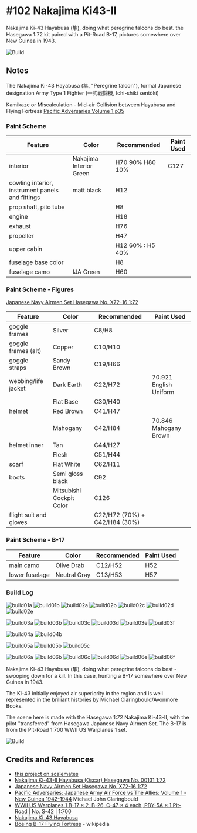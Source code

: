 # #102 Nakajima Ki43-II

Nakajima Ki-43 Hayabusa (隼), doing what peregrine falcons do best. the Hasegawa 1:72 kit paired with a Pit-Road B-17, pictures somewhere over New Guinea in 1943.

![Build](./assets/NakajimaKi43-II_build.jpg?raw=true)

## Notes

The Nakajima Ki-43 Hayabusa (隼, "Peregrine falcon"), formal Japanese designation Army Type 1 Fighter (一式戦闘機, Ichi-shiki sentōki)

Kamikaze or Miscalculation - Mid-air Collision between Hayabusa and Flying Fortress
[Pacific Adversaries Volume 1 p35](https://www.goodreads.com/book/show/46160748-pacific-adversaries)

### Paint Scheme

| Feature                                          | Color                   | Recommended      | Paint Used |
|--------------------------------------------------|-------------------------|------------------|------------|
| interior                                         | Nakajima Interior Green | H70 90% H80 10%  | C127       |
| cowling interior, instrument panels and fittings | matt black              | H12              |            |
| prop shaft, pito tube                            |                         | H8               |            |
| engine                                           |                         | H18              |            |
| exhaust                                          |                         | H76              |            |
| propeller                                        |                         | H47              |            |
| upper cabin                                      |                         | H12 60% : H5 40% |            |
| fuselage base color                              |                         | H8               |            |
| fuselage camo                                    | IJA Green               | H60              |            |

### Paint Scheme - Figures

[Japanese Navy Airmen Set Hasegawa No. X72-16 1:72](https://www.scalemates.com/kits/hasegawa-x72-16-japanese-navy-airmen-set--1123725)

| Feature                                         | Color                    | Recommended | Paint Used |
|-------------------------------------------------|--------------------------|-------------|------------|
| goggle frames                                   | Silver                   | C8/H8       |            |
| goggle frames (alt)                             | Copper                   | C10/H10     |            |
| goggle straps                                   | Sandy Brown              | C19/H66     |            |
| webbing/life jacket                             | Dark Earth               | C22/H72     | 70.921 English Uniform |
|                                                 | Flat Base                | C30/H40     |            |
| helmet                                          | Red Brown                | C41/H47     |            |
|                                                 | Mahogany                 | C42/H84     | 70.846 Mahogany Brown |
| helmet inner                                    | Tan                      | C44/H27     |            |
|                                                 | Flesh                    | C51/H44     |            |
| scarf                                           | Flat White               | C62/H11     |            |
| boots                                           | Semi gloss black         | C92         |            |
|                                                 | Mitsubishi Cockpit Color | C126        |            |
| flight suit and gloves                          |                          | C22/H72 (70%) + C42/H84 (30%) |            |

### Paint Scheme - B-17

| Feature                                         | Color                    | Recommended | Paint Used |
|-------------------------------------------------|--------------------------|-------------|------------|
| main camo                                       | Olive Drab               | C12/H52     | H52        |
| lower fuselage                                  | Neutral Gray             | C13/H53     | H57        |

### Build Log

![build01a](./assets/build01a.jpg?raw=true)
![build01b](./assets/build01b.jpg?raw=true)
![build02a](./assets/build02a.jpg?raw=true)
![build02b](./assets/build02b.jpg?raw=true)
![build02c](./assets/build02c.jpg?raw=true)
![build02d](./assets/build02d.jpg?raw=true)
![build02e](./assets/build02e.jpg?raw=true)

![build03a](./assets/build03a.jpg?raw=true)
![build03b](./assets/build03b.jpg?raw=true)
![build03c](./assets/build03c.jpg?raw=true)
![build03d](./assets/build03d.jpg?raw=true)
![build03e](./assets/build03e.jpg?raw=true)
![build03f](./assets/build03f.jpg?raw=true)

![build04a](./assets/build04a.jpg?raw=true)
![build04b](./assets/build04b.jpg?raw=true)

![build05a](./assets/build05a.jpg?raw=true)
![build05b](./assets/build05b.jpg?raw=true)
![build05c](./assets/build05c.jpg?raw=true)

![build06a](./assets/build06a.jpg?raw=true)
![build06b](./assets/build06b.jpg?raw=true)
![build06c](./assets/build06c.jpg?raw=true)
![build06d](./assets/build06d.jpg?raw=true)
![build06e](./assets/build06e.jpg?raw=true)
![build06f](./assets/build06f.jpg?raw=true)

Nakajima Ki-43 Hayabusa (隼), doing what peregrine falcons do best - swooping down for a kill. In this case, hunting a B-17 somewhere over New Guinea in 1943.

The Ki-43 initially enjoyed air superiority in the region and is well represented in the brilliant histories by Michael Claringbould/Avonmore Books.

The scene here is made with the Hasegawa 1:72 Nakajima Ki-43-II, with the pilot "transferred" from Hasegawa Japanese Navy Airmen Set. The B-17 is from the Pit-Road 1:700 WWII US Warplanes 1 set.

![Build](./assets/NakajimaKi43-II_build.jpg?raw=true)

## Credits and References

* [this project on scalemates](https://www.scalemates.com/profiles/mate.php?id=74137&p=projects&project=152234)
* [Nakajima Ki-43-II Hayabusa (Oscar) Hasegawa No. 00131 1:72](https://www.scalemates.com/kits/hasegawa-00131-nakajima-ki-43-ii-hayabusa-oscar--172623)
* [Japanese Navy Airmen Set Hasegawa No. X72-16 1:72](https://www.scalemates.com/kits/hasegawa-x72-16-japanese-navy-airmen-set--1123725)
* [Pacific Adversaries: Japanese Army Air Force vs The Allies: Volume 1 - New Guinea 1942-1944](https://www.goodreads.com/book/show/46160748-pacific-adversaries) Michael John Claringbould
* [WWII US Warplanes 1 B-17 × 2, B-26, C-47 × 4 each, PBY-5A × 1 Pit-Road | No. S-42 | 1:700](https://www.scalemates.com/kits/pit-road-s-42-wwii-us-warplanes-1--1246895)
* [Nakajima Ki-43 Hayabusa](https://en.wikipedia.org/wiki/Nakajima_Ki-43_Hayabusa)
* [Boeing B-17 Flying Fortress](https://en.wikipedia.org/wiki/Boeing_B-17_Flying_Fortress) - wikipedia
